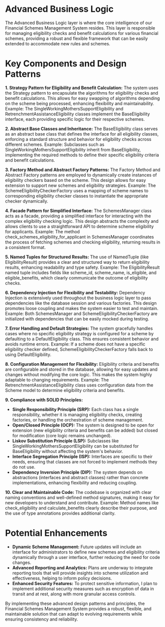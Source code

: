 
# Advanced Business Logic
The Advanced Business Logic layer is where the core intelligence of our Financial Schemes Management System resides. This layer is responsible for managing eligibility checks and benefit calculations for various financial schemes, providing a robust and flexible framework that can be easily extended to accommodate new rules and schemes.

# Key Components and Design Patterns
**1. Strategy Pattern for Eligibility and Benefit Calculation:**
The system uses the Strategy pattern to encapsulate the algorithms for eligibility checks and benefit calculations. This allows for easy swapping of algorithms depending on the scheme being processed, enhancing flexibility and maintainability.
Example: The SingleWorkingMothersSupportEligibility and RetrenchmentAssistanceEligibility classes implement the BaseEligibility interface, each providing specific logic for their respective schemes.

**2. Abstract Base Classes and Inheritance:**
The BaseEligibility class serves as an abstract base class that defines the interface for all eligibility classes, enforcing a standard structure and behavior for eligibility checks across different schemes.
Example: Subclasses such as SingleWorkingMothersSupportEligibility inherit from BaseEligibility, implementing the required methods to define their specific eligibility criteria and benefit calculations.

**3. Factory Method and Abstract Factory Patterns:**
The Factory Method and Abstract Factory patterns are employed to dynamically create instances of eligibility checkers based on the scheme. This design allows for easy extension to support new schemes and eligibility strategies.
Example: The SchemeEligibilityCheckerFactory uses a mapping of scheme names to corresponding eligibility checker classes to instantiate the appropriate checker dynamically.

**4. Facade Pattern for Simplified Interface:**
The SchemesManager class acts as a facade, providing a simplified interface for interacting with the complex eligibility checking logic. This design abstracts the complexity and allows clients to use a straightforward API to determine scheme eligibility for applicants.
Example: The method check_schemes_eligibility_for_applicant in SchemesManager coordinates the process of fetching schemes and checking eligibility, returning results in a consistent format.

**5. Named Tuples for Structured Results:**
The use of NamedTuple (like EligibilityResult) provides a clear and structured way to return eligibility results, enhancing readability and type safety.
Example: The EligibilityResult named tuple includes fields like scheme_id, scheme_name, is_eligible, and eligible_benefits, which clearly communicate the outcome of eligibility checks.

**6. Dependency Injection for Flexibility and Testability:**
Dependency Injection is extensively used throughout the business logic layer to pass dependencies like the database session and various factories. This design promotes loose coupling and makes the system easier to test and maintain.
Example: Both SchemesManager and SchemeEligibilityCheckerFactory are initialized with dependencies that can be easily mocked during testing.

**7. Error Handling and Default Strategies:**
The system gracefully handles cases where no specific eligibility strategy is configured for a scheme by defaulting to a DefaultEligibility class. This ensures consistent behavior and avoids runtime errors.
Example: If a scheme does not have a specific eligibility checker defined, SchemeEligibilityCheckerFactory falls back to using DefaultEligibility.

**8. Configuration Management for Flexibility:**
Eligibility criteria and benefits are configurable and stored in the database, allowing for easy updates and changes without modifying the core logic. This makes the system highly adaptable to changing requirements.
Example: The RetrenchmentAssistanceEligibility class uses configuration data from the Scheme model to determine eligibility criteria and benefits.

**9. Compliance with SOLID Principles:**
- **Single Responsibility Principle (SRP):** Each class has a single responsibility, whether it is managing eligibility checks, creating factories, or handling the orchestration of scheme management.
- **Open/Closed Principle (OCP):** The system is designed to be open for extension (new eligibility criteria and benefits can be added) but closed for modification (core logic remains unchanged).
- **Liskov Substitution Principle (LSP):** Subclasses like SingleWorkingMothersSupportEligibility can be substituted for BaseEligibility without affecting the system's behavior.
- **Interface Segregation Principle (ISP):** Interfaces are specific to their needs, ensuring that classes are not forced to implement methods they do not use.
- **Dependency Inversion Principle (DIP):** The system depends on abstractions (interfaces and abstract classes) rather than concrete implementations, enhancing flexibility and reducing coupling.

**10. Clear and Maintainable Code:**
The codebase is organized with clear naming conventions and well-defined method signatures, making it easy for new developers to understand and contribute.
Example: Method names like check_eligibility and calculate_benefits clearly describe their purpose, and the use of type annotations provides additional clarity.

# Potential Enhancements
- **Dynamic Scheme Management:** Future updates will include an interface for administrators to define new schemes and eligibility criteria dynamically through a user interface, further reducing the need for code changes.
- **Advanced Reporting and Analytics:** Plans are underway to integrate reporting tools that will provide insights into scheme utilization and effectiveness, helping to inform policy decisions.
- **Enhanced Security Features:** To protect sensitive information, I plan to implement additional security measures such as encryption of data in transit and at rest, along with more granular access controls.

By implementing these advanced design patterns and principles, the Financial Schemes Management System provides a robust, flexible, and maintainable solution that can adapt to evolving requirements while ensuring consistency and reliability.
